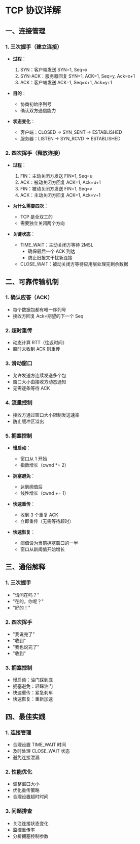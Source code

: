 # TCP 协议详解

## 一、连接管理

### 1. 三次握手（建立连接）
- **过程**：
  1. SYN：客户端发送 SYN=1, Seq=x
  2. SYN-ACK：服务器回复 SYN=1, ACK=1, Seq=y, Ack=x+1
  3. ACK：客户端发送 ACK=1, Seq=x+1, Ack=y+1

- **目的**：
  - 协商初始序列号
  - 确认双方通信能力

- **状态变化**：
  - 客户端：CLOSED → SYN_SENT → ESTABLISHED
  - 服务器：LISTEN → SYN_RCVD → ESTABLISHED

### 2. 四次挥手（释放连接）
- **过程**：
  1. FIN：主动关闭方发送 FIN=1, Seq=u
  2. ACK：被动关闭方回复 ACK=1, Ack=u+1
  3. FIN：被动关闭方发送 FIN=1, Seq=v
  4. ACK：主动关闭方回复 ACK=1, Ack=v+1

- **为什么需要四次**：
  - TCP 是全双工的
  - 需要独立关闭两个方向

- **关键状态**：
  - TIME_WAIT：主动关闭方等待 2MSL
    - 确保最后一个 ACK 到达
    - 防止旧报文干扰新连接
  - CLOSE_WAIT：被动关闭方等待应用层处理完剩余数据

## 二、可靠传输机制

### 1. 确认应答（ACK）
- 每个数据包都有唯一序列号
- 接收方回复 Ack=期望的下一个 Seq

### 2. 超时重传
- 动态计算 RTT（往返时间）
- 超时未收到 ACK 则重传

### 3. 滑动窗口
- 允许发送方连续发送多个包
- 窗口大小由接收方动态通知
- 无需逐条等待 ACK

### 4. 流量控制
- 接收方通过窗口大小限制发送速率
- 防止缓冲区溢出

### 5. 拥塞控制
- **慢启动**：
  - 窗口从 1 开始
  - 指数增长（cwnd *= 2）

- **拥塞避免**：
  - 达到阈值后
  - 线性增长（cwnd += 1）

- **快速重传**：
  - 收到 3 个重复 ACK
  - 立即重传（无需等待超时）

- **快速恢复**：
  - 阈值设为当前拥塞窗口的一半
  - 窗口从新阈值开始增长

## 三、通俗解释

### 1. 三次握手
- "请问在吗？"
- "在的，你呢？"
- "好的！"

### 2. 四次挥手
- "我说完了"
- "收到"
- "我也说完了"
- "收到"

### 3. 拥塞控制
- 慢启动：油门踩到底
- 拥塞避免：轻踩油门
- 快速重传：紧急刹车
- 快速恢复：重新加速

## 四、最佳实践

### 1. 连接管理
- 合理设置 TIME_WAIT 时间
- 及时处理 CLOSE_WAIT 状态
- 避免连接泄漏

### 2. 性能优化
- 调整窗口大小
- 优化重传策略
- 合理设置超时时间

### 3. 问题排查
- 关注连接状态变化
- 监控重传率
- 分析拥塞控制参数